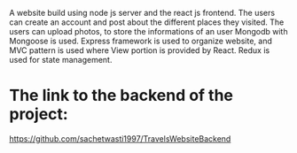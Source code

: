 A website build using node js server and the react js frontend. The users can create an account and post about the different places they visited. The users can upload photos, to store the informations of an user Mongodb with Mongoose is used. Express framework is used to organize website, and MVC pattern is used where View portion is provided by React. Redux is used for state management.
# The link to the backend of the project: 
https://github.com/sachetwasti1997/TravelsWebsiteBackend
